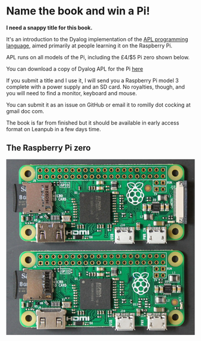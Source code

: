 # Name the book and win a Pi!

**I need a snappy title for this book.**

It's an introduction to the Dyalog implementation of the
[APL programming language](http://www.dyalog.com/), aimed primarily at people learning it on the Raspberry Pi.

APL runs on all models of the Pi, including the £4/$5 Pi zero shown below.

You can download a copy of Dyalog APL for the Pi [here](http://packages.dyalog.com/)

If you submit a title and I use it, I will send you a Raspberry Pi model 3 complete with a power supply and an SD card.
No royalties, though, and you will need to find a monitor, keyboard and mouse.

You can submit it as an issue on GitHub or email it to romilly dot cocking at gmail doc com.

The book is far from finished but it should be available in early access format on Leanpub in a few days time.

## The Raspberry Pi zero

![Pi zero, old and new](manuscript/images/new-and-old-800x745.JPG)

